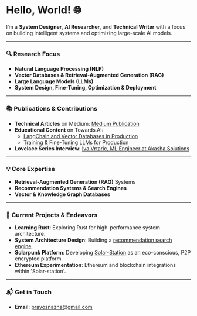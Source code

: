 # Hello, World! 🌐

I’m a **System Designer**, **AI Researcher**, and **Technical Writer** with a focus on building intelligent systems and optimizing large-scale AI models.

---

### 🔍 **Research Focus**
- **Natural Language Processing (NLP)**
- **Vector Databases & Retrieval-Augmented Generation (RAG)**
- **Large Language Models (LLMs)**
- **System Design, Fine-Tuning, Optimization & Deployment**

---

### 📚 **Publications & Contributions**
- **Technical Articles** on Medium: [Medium Publication](https://medium.com/@ivavrtaric)
- **Educational Content** on Towards.AI:
  - [LangChain and Vector Databases in Production](https://learn.activeloop.ai/courses/langchain)
  - [Training & Fine-Tuning LLMs for Production](https://learn.activeloop.ai/courses/llms)
- **Lovelace Series Interview**: [Iva Vrtaric, ML Engineer at Akasha Solutions](https://www.lovelaceseries.com/post/iva-vrtaric-ml-engineer-akasha-solutions)

---

### 💡 **Core Expertise**
- **Retrieval-Augmented Generation (RAG)** Systems
- **Recommendation Systems & Search Engines**
- **Vector & Knowledge Graph Databases**

---

### 🚀 **Current Projects & Endeavors**
- **Learning Rust**: Exploring Rust for high-performance system architecture.
- **System Architecture Design**: Building a [recommendation search engine](https://get-out.info).
- **Solarpunk Platform**: Developing [Solar-Station](https://solar-terminal.glitch.me) as an eco-conscious, P2P encrypted platform.
- **Ethereum Experimentation**: Ethereum and blockchain integrations within 'Solar-station'.

---

### 📬 **Get in Touch**
- **Email**: [pravosnazna@gmail.com](mailto:pravosnazna@gmail.com)
